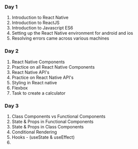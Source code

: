 ### Day 1
1. Introduction to React Native
2. Introduction to ReactJS
3. Introduction to Javascript ES6
4. Setting up the React Native environment for android and ios
5. Resolving errors came across various machines

### Day 2
1. React Native Components
2. Practice on all React Native Components
3. React Native API's
4. Practice on React Native API's
5. Styling in React native
6. Flexbox
7. Task to create a calculator

### Day 3
1. Class Components vs Functional Components
2. State & Props in Functional Components
3. State & Props in Class Components
4. Conditional Rendering
5. Hooks - (useState & useEffect)
6. 
